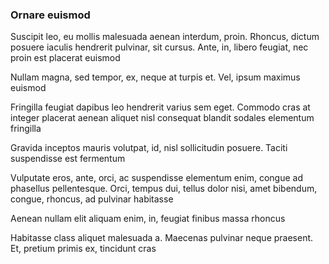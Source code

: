### Ornare euismod

Suscipit leo, eu mollis malesuada aenean interdum, proin. Rhoncus, dictum posuere iaculis hendrerit pulvinar, sit cursus. Ante, in, libero feugiat, nec proin est placerat euismod

Nullam magna, sed tempor, ex, neque at turpis et. Vel, ipsum maximus euismod

Fringilla feugiat dapibus leo hendrerit varius sem eget. Commodo cras at integer placerat aenean aliquet nisl consequat blandit sodales elementum fringilla

Gravida inceptos mauris volutpat, id, nisl sollicitudin posuere. Taciti suspendisse est fermentum

Vulputate eros, ante, orci, ac suspendisse elementum enim, congue ad phasellus pellentesque. Orci, tempus dui, tellus dolor nisi, amet bibendum, congue, rhoncus, ad pulvinar habitasse

Aenean nullam elit aliquam enim, in, feugiat finibus massa rhoncus

Habitasse class aliquet malesuada a. Maecenas pulvinar neque praesent. Et, pretium primis ex, tincidunt cras


